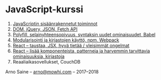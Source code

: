 # JavaScript-kurssi

1. [JavaScriptin sisäänrakennetut toiminnot   ](osa-1-javascriptin-sisaeaenrakennetut-toiminnot/sisaeltoe.md)
2. [DOM, jQuery, JSON, Fetch API   ](osa-2-dom-jquery-json-fetch-api/sisaeltoe.md)
3. [Polyfill, selainyhteensopivuus, syntaksin uudet ominaisuudet, Babel   ](osa-3-polyfill-selainyhteensopivuus-syntaksin-uudet-ominaisuudet-babel/sisaeltoe.md)
4. [Modularisointi ja kirjastojen käyttö, npm, Webpack   ](osa-4-modularisointi-ja-kirjastojen-kaeyttoe-npm-webpack/sisaeltoe.md)
5. [React – taustaa, JSX, hyvä tietää / yleisimmät ongelmat   ](osa-5-react-taustaa-jsx-hyvae-tietaeae-yleisimmaet-ongelmat-1/sisaeltoe-1.md)
6. [React – lisää komponenteista, patterneja ja harvemmin tarvittavia ominaisuuksia, kirjastoja](osa-6-react-lisaeae-komponenteista-patterneja-ja-harvemmin-tarvittavia-ominaisuuksia-kirjastoja/sisaeltoe-1-1.md)
7. Reaaliaikasovellukset, CouchDB

Arno Saine – [arno@mowhi.com](mailto:arno@mowhi.com) – 2017–2018



